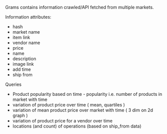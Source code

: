 Grams contains information crawled/API fetched from multiple markets. 

Information attributes:
* hash
* market name
* item link
* vendor name
* price
* name
* description
* image link
* add time
* ship from

Queries

* Product popularity based on time - popularity i.e. number of products in market with time
* variation of product price over time ( mean, quartiles )
* variation of mean product price over market with time ( 3 dim on 2d graph )
* variation of product price for a vendor over time
* locations (and count) of operations (based on ship_from data)